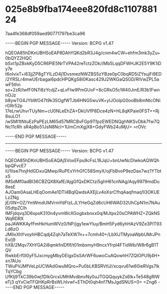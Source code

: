 # 025e8b9fba174eee820fd8c110788124

7aa4fe368df059aed90771797be3ca96

-----BEGIN PGP MESSAGE-----
Version: BCPG v1.47

hQEOA85hDKnUBHSoEAP8DAhYQKd2bR3J4g/cnm4wCW+ehfm3mk3yZu+0bQYZ2HQC
bSxt1pZBxkKyD5CR6PlE5NrTVPA42reTctzZOk//Mb5LqqDFWHJK2E5Y9K1iDy7e
t6oIvixT+i63jjZP8gTYlLzD4j1DvsmezNWZBS5zYBze0pC0bqRD5iZYsujFi9ED
/2YRSLr4mwUErbagai6pdcHPQKgS8i0Kasc429J2WKGaQSGD/RIVwZPL5awF5thn
so+2zR/IwfF0N7i8zYcdjZ+qLvFIw9PmGUoF+8cGRsO5r/W40JmE/R3b1FwnnOJz
b8ywTG4JYbWO47t9k35OgfWTJb6HNG5wuVK+yIJOolpG0ooBb8mNtcONirGRr52p
17eLrwUhvrTUyNm+cU0NLeEhZA+DkUVfP8Dce4zN+HL8qKPaie0FST++Rj8suLO1
/wSMI1tNtuEzPaPEzLM65d57MRCBvFGp9TfpzEWEDNQghNKSvDbk7fw7QNc11cRh
sR4pBo51JsN8NcI+1UmCmXgjX8+GdyFWb24uMjU=
=rOVc

-----END PGP MESSAGE-----

----------------------------------------------------------------------------------

-----BEGIN PGP MESSAGE-----
Version: BCPG v1.47

hQEOA85hDKnUBHSoEAQAjSVoxEFpu9cFsL18JqU+bnUwNcDlwkoAQWQhbpQFvcE7
iU1lise7hnjHdGDxuQMwp/RuPExYrhGfC58SmyX/ojFbBvoP9ezDax7wz1YTbtxS
lMSdMf0adBI36CBZQX8XafE/AjgGfQxDKCtzi5ghH61cnNAg/Aqy9979mdDu8esE
AJOam0AsaLHEqOomAe1DTI4BqlQwdsAXEjLv4oXsrCfhqAaqfmaq1I3OKUELzZNg
jE/0N+OZ/YmWmdUMVrmYdFtzLJLYHeGqZd6cUH6WAD32UhCpN1m7NAu05dtpZClh
IMFjdqvq3D6spsK310n4yvmWcXGogbxbnxx0q/MJtpx20sCPAWHZ+ZQkNSWqRDRX
paJAWKKAyfFmHkHumWVz0/NP/jgy1ewYluy/BmH5Fyd6yhHAzV9Ze3PIT93Ld6zO
JMIixXhYvoyhHBCqdj4Zqh7aTeXW7n++7cmh40+/LbXIJTMyoaWpbUMrJPnEv/j9
hX8/2Mqv7XhYGA2i8qmkfnlDfIf/t01mbxmyH9ncxYfrpl4FTidWb/W8r6gB1TQV
RwkbErf0l0yF5JxcmygMbyDElgxDsSArWF6uwoCuAQowhH7ZQIOPU9j4H+xn7AUo
TWuPVJMfVeLpUCWAdGwuMQro+Pu0bLKBSRVtU//xcqvu61w60ieRVgs7lkTqYCbg
UfKlj9TkC39b0wj1DIkGrcxUMhMvdbnvNy0uJTGQQquykZs6lk+Te548gRlWeTj3
qYxCieTFQHKpRrBsWLhIvwf+EThDt0qh4nf7MsJgdSNUS+0=
=Zng6
-----END PGP MESSAGE-----


